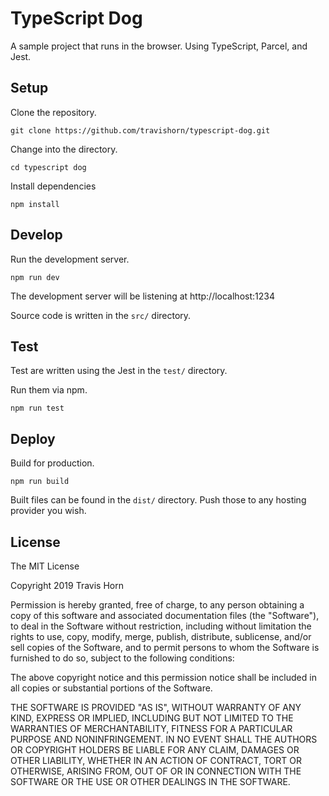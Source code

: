 # TypeScript Dog

A sample project that runs in the browser. Using TypeScript, Parcel, and Jest.

## Setup

Clone the repository.

```
git clone https://github.com/travishorn/typescript-dog.git
```

Change into the directory.

```
cd typescript dog
```

Install dependencies

```
npm install
```

## Develop

Run the development server.

```
npm run dev
```

The development server will be listening at http://localhost:1234

Source code is written in the `src/` directory.

## Test

Test are written using the Jest in the `test/` directory.

Run them via npm.

```
npm run test
```

## Deploy

Build for production.

```
npm run build
```

Built files can be found in the `dist/` directory. Push those to any hosting
provider you wish.

## License

The MIT License

Copyright 2019 Travis Horn

Permission is hereby granted, free of charge, to any person obtaining a copy of
this software and associated documentation files (the "Software"), to deal in
the Software without restriction, including without limitation the rights to
use, copy, modify, merge, publish, distribute, sublicense, and/or sell copies of
the Software, and to permit persons to whom the Software is furnished to do so,
subject to the following conditions:

The above copyright notice and this permission notice shall be included in all
copies or substantial portions of the Software.

THE SOFTWARE IS PROVIDED "AS IS", WITHOUT WARRANTY OF ANY KIND, EXPRESS OR
IMPLIED, INCLUDING BUT NOT LIMITED TO THE WARRANTIES OF MERCHANTABILITY, FITNESS
FOR A PARTICULAR PURPOSE AND NONINFRINGEMENT. IN NO EVENT SHALL THE AUTHORS OR
COPYRIGHT HOLDERS BE LIABLE FOR ANY CLAIM, DAMAGES OR OTHER LIABILITY, WHETHER
IN AN ACTION OF CONTRACT, TORT OR OTHERWISE, ARISING FROM, OUT OF OR IN
CONNECTION WITH THE SOFTWARE OR THE USE OR OTHER DEALINGS IN THE SOFTWARE.
